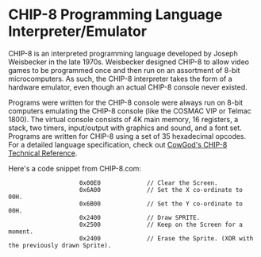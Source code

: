 
# CHIP-8 Programming Language Interpreter/Emulator

CHIP-8 is an interpreted programming language developed by Joseph Weisbecker in the late 1970s. Weisbecker designed CHIP-8 to allow video games to be programmed once and then run on an assortment of 8-bit microcomputers. As such, the CHIP-8 interpreter takes the form of a hardware emulator, even though an actual CHIP-8 console never existed. 
 
Programs were written for the CHIP-8 console were always run on 8-bit computers emulating the CHIP-8 console (like the COSMAC VIP or Telmac 1800). The virtual console consists of 4K main memory, 16 registers, a stack, two timers, input/output with graphics and sound, and a font set. Programs are written for CHIP-8 using a set of 35 hexadecimal opcodes. For a detailed language specification, check out [CowGod's CHIP-8 Technical Reference](http://devernay.free.fr/hacks/chip8/C8TECH10.HTM#3.0).


Here's a code snippet from CHIP-8.com:
```
                    0x00E0             // Clear the Screen.
                    0x6A00             // Set the X co-ordinate to 00H.
                    0x6B00             // Set the Y co-ordinate to 00H.
                    0x2400             // Draw SPRITE.
                    0x2500             // Keep on the Screen for a moment.
                    0x2400             // Erase the Sprite. (XOR with the previously drawn Sprite).
```  
